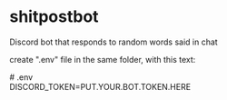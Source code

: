 # shitpostbot
Discord bot that responds to random words said in chat

create ".env" file in the same folder, with this text:


 \# .env\
 DISCORD_TOKEN=PUT.YOUR.BOT.TOKEN.HERE

